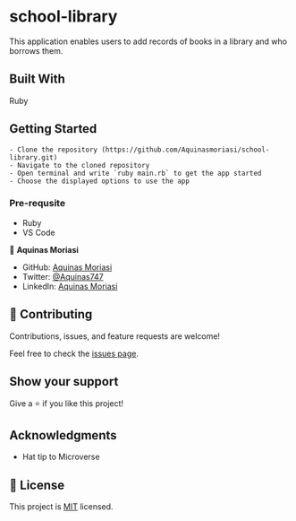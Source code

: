 # school-library
   This application enables users to add records of books in a library and who borrows them.

## Built With
   Ruby

## Getting Started

    - Clone the repository (https://github.com/Aquinasmoriasi/school-library.git)
    - Navigate to the cloned repository
    - Open terminal and write `ruby main.rb` to get the app started
    - Choose the displayed options to use the app

### Pre-requsite
  - Ruby
  - VS Code

👤 **Aquinas Moriasi**

- GitHub: [Aquinas Moriasi](https://github.com/Aquinasmoriasi)
- Twitter: [@Aquinas747](twitter.com/aquinas747)
- LinkedIn: [Aquinas Moriasi](https://www.linkedin.com/in/aquinas-moriasi/)

## 🤝 Contributing

Contributions, issues, and feature requests are welcome!

Feel free to check the [issues page](https://github.com/Aquinasmoriasi/school-library/issues).

## Show your support

Give a ⭐️ if you like this project!

## Acknowledgments

- Hat tip to Microverse

## 📝 License

This project is [MIT](./LICENSE) licensed.
